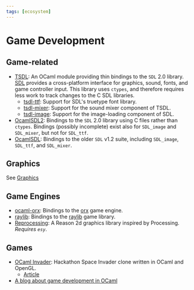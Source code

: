 ```yaml
---
tags: [ecosystem]
---
```


# Game Development

## Game-related
* [TSDL](http://erratique.ch/software/tsdl):
An OCaml module providing thin bindings to the `SDL` 2.0 library.
[SDL](https://www.libsdl.org/) provides a cross-platform interface for graphics,
sound, fonts, and game controller input.
This library uses `ctypes`,
and therefore requires less work to track changes to the C SDL libraries.
  * [tsdl-ttf](https://github.com/tokenrove/tsdl-ttf):
  Support for SDL's truetype font library.
  * [tsdl-mixer](https://github.com/tokenrove/tsdl-mixer):
  Support for the sound mixer component of TSDL.
  * [tsdl-image](https://github.com/tokenrove/tsdl-image):
  Support for the image-loading component of SDL.
* [OcamlSDL2](https://github.com/fccm/OCamlSDL2):
Bindings to the `SDL` 2.0 library using C files rather than `ctypes`.
Bindings (possibly incomplete) exist also for `SDL_image` and `SDL_mixer`,
but not for `SDL_ttf`.
* [OcamlSDL](http://ocamlsdl.sourceforge.net/home.html):
Bindings to the older `SDL` v1.2 suite,
including `SDL_image`, `SDL_ttf`, and `SDL_mixer`.

## Graphics
See [Graphics](graphics.md)

## Game Engines

* [ocaml-orx](https://github.com/orx/ocaml-orx):
Bindings to the [orx](https://orx-project.org/) game engine.
* [raylib](https://github.com/tjammer/raylib-ocaml):
Bindings to the [raylib](https://www.raylib.com/) game library.
* [Reprocessing](https://github.com/Schmavery/reprocessing):
A Reason 2d graphics library inspired by Processing.
*Requires `esy`*.

## Games

* [OCaml Invader](https://github.com/marmelab/ocaml-invader):
Hackathon Space Invader clone written in OCaml and OpenGL.
    * [Article](https://marmelab.com/blog/2020/02/21/ocaml-and-opengl-in-practice.html)
* [A blog about game development in OCaml](http://cranialburnout.blogspot.ca/)
